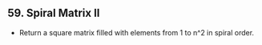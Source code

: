 ## 59. Spiral Matrix II

-   Return a square matrix filled with elements from 1 to n^2 in spiral order.
